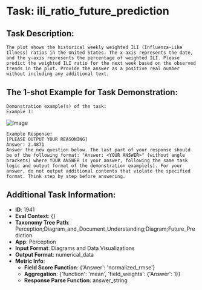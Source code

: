 # Task: ili_ratio_future_prediction

## Task Description:

```
The plot shows the historical weekly weighted ILI (Influenza-Like Illness) ratios in the United States. The x-axis represents the date, and the y-axis represents the percentage of weighted ILI. Please predict the weighted ILI ratio for the next week based on the observed trends in the plot. Provide the answer as a positive real number without including any additional text.
```

## The 1-shot Example for Task Demonstration:

```
Demonstration example(s) of the task:
Example 1:
```

![Image](0_ILI_2.4871.png)

```
Example Response:
[PLEASE OUTPUT YOUR REASONING]
Answer: 2.4871
Answer the new question below. The last part of your response should be of the following format: "Answer: <YOUR ANSWER>" (without angle brackets) where YOUR ANSWER is your answer, following the same task logic and output format of the demonstration example(s). For your answer, do not output additional contents that violate the specified format. Think step by step before answering.
```

## Additional Task Information:

- **ID**: 1941
- **Eval Context**: {}
- **Taxonomy Tree Path**: Perception;Diagram_and_Document_Understanding;Diagram;Future_Prediction
- **App**: Perception
- **Input Format**: Diagrams and Data Visualizations
- **Output Format**: numerical_data
- **Metric Info**:
  - **Field Score Function**: {'Answer': 'normalized_rmse'}
  - **Aggregation**: {'function': 'mean', 'field_weights': {'Answer': 1}}
  - **Response Parse Function**: answer_string
